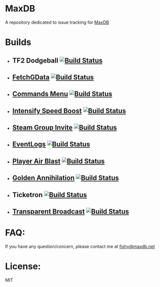 # MaxDB
A repository dedicated to issue tracking for [MaxDB](https://maxdb.net "Dragonball")

# Builds

- ## TF2 Dodgeball [![Build Status](https://travis-ci.com/RumbleFrog/TF2_Dodgeball.svg?token=fzDwLamkGxdhu8zz3Bvs&branch=master)](https://travis-ci.com/RumbleFrog/TF2_Dodgeball)
- ## [FetchGData](https://github.com/RumbleFrog/FetchGData) [![Build Status](https://travis-ci.org/RumbleFrog/FetchGData.svg?branch=master)](https://travis-ci.org/RumbleFrog/FetchGData)
- ## [Commands Menu](https://github.com/RumbleFrog/CommandsMenu) [![Build Status](https://travis-ci.org/RumbleFrog/CommandsMenu.svg?branch=master)](https://travis-ci.org/RumbleFrog/CommandsMenu)
- ## [Intensify Speed Boost](https://github.com/RumbleFrog/Exciting-Speed-Boost) [![Build Status](https://travis-ci.org/RumbleFrog/Exciting-Speed-Boost.svg?branch=master)](https://travis-ci.org/RumbleFrog/Exciting-Speed-Boost)
- ## [Steam Group Invite](https://github.com/RumbleFrog/Steam-Group-Invite) [![Build Status](https://travis-ci.org/RumbleFrog/Steam-Group-Invite.svg?branch=master)](https://travis-ci.org/RumbleFrog/Steam-Group-Invite)
- ## [EventLogs](https://github.com/RumbleFrog/EventLogs) [![Build Status](https://travis-ci.org/RumbleFrog/EventLogs.svg?branch=master)](https://travis-ci.org/RumbleFrog/EventLogs)
- ## [Player Air Blast](https://github.com/RumbleFrog/Player-Air-Blast) [![Build Status](https://travis-ci.org/RumbleFrog/Player-Air-Blast.svg?branch=master)](https://travis-ci.org/RumbleFrog/Player-Air-Blast)
- ## [Golden Annihilation](https://github.com/RumbleFrog/Player-Air-Blast) [![Build Status](https://travis-ci.org/RumbleFrog/Golden-Annihilation.svg?branch=master)](https://travis-ci.org/RumbleFrog/Golden-Annihilation)
- ## Ticketron [![Build Status](https://travis-ci.com/RumbleFrog/Ticketron.svg?token=fzDwLamkGxdhu8zz3Bvs&branch=master)](https://travis-ci.com/RumbleFrog/Ticketron)
- ## [Transparent Broadcast](https://github.com/RumbleFrog/Transparent-Broadcast) [![Build Status](https://travis-ci.org/RumbleFrog/Transparent-Broadcast.svg?branch=master)](https://travis-ci.org/RumbleFrog/Transparent-Broadcast)

# FAQ:
  If you have any question/concern, please contact me at fishy@maxdb.net
  
# License:
  MIT
